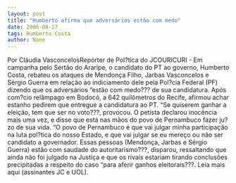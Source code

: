 ```yaml
---
layout: post
title: "Humberto afirma que adversários estão com medo"
date: 2006-08-27
tags: Humberto Costa
author: None
---
```

Por Cláudia VasconcelosRepórter de Pol?tica do JCOURICURI - Em campanha pelo Sertão do Araripe, o candidato do PT ao governo, Humberto Costa, rebateu os ataques de Mendonça Filho, Jarbas Vasconcelos e Sérgio Guerra em relação ao indiciamento dele pela Pol?cia Federal (PF) dizendo que os adversários “estão com medo??? de sua candidatura. 
Após com?cio relâmpago em Bodocó, a 642 quilômetros do Recife, afirmou achar estanho pedirem que entregue a candidatura ao PT. “Se quiserem ganhar a eleição, tem que ser no voto???, provocou. O petista declarou inocência mais uma vez, e disse que está nas mãos do povo de Pernambuco fazer ju?zo de sua vida. 
“O povo de Pernambuco é que vai julgar minha participação na luta pol?tica do nosso Estado, e que vai julgar se eu mereço ou não ser candidato a governador. Essas pessoas (Mendonça, Jarbas e Sérgio Guerra) estão com saudade do autoritarismo???, disparou, ressaltando que ainda não foi julgado na Justiça e que os rivais estariam tirando conclusões precipitadas a respeito do caso “para aferir ganhos eleitorais???.
Leia mais aqui (assinantes JC e UOL). 